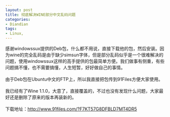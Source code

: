 ```yaml
---
layout: post
title: 彻底解决WINE部分中文乱码问题
categories:
- Diandian
tags:
- Linux, 
---
```

感谢windowssux提供的Deb包，什么都不用说，直接下载他的包，然后安装。因为wine的完全乱码是由于缺少simsun字体，但是部分乱码似乎是一个很难解决的问题，使用windowssux这样的高手提供的包最简单方便。我们做事有侧重，有些问题搞不懂，也不需要搞懂，人生短暂，好好做自己的事情。
<br />
<br />由于Deb包在Ubuntu中文的FTP上，所以我直接把包传到91Files方便大家使用。
<br />
<br />我已经有了Wine 1.1.0，大意了，直接覆盖的，不过也没有发现什么问题，大家最好还是删除了原来的版本再装新的。
<br />
<br />下载地址：http://www.91files.com/?F7KT57G8DFBLD7MT4DR5
<br />